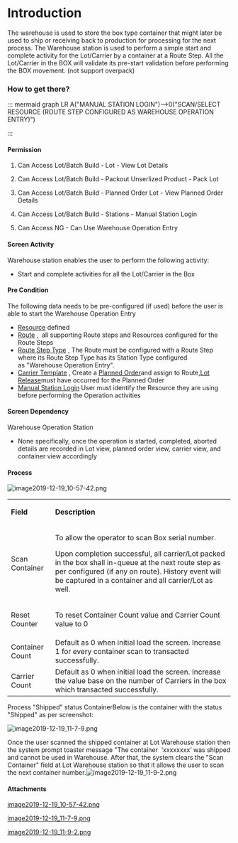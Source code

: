 # Introduction

The warehouse is used to store the box type container that might later be used to ship or receiving back to production for processing for the next process. The Warehouse station is used to perform a simple start and complete activity for the Lot/Carrier by a container at a Route Step. All the Lot/Carrier in the BOX will validate its pre-start validation before performing the BOX movement. (not support overpack)


### How to get there?



::: mermaid
graph LR
A("MANUAL STATION LOGIN")-->0("SCAN/SELECT RESOURCE (ROUTE STEP CONFIGURED AS WAREHOUSE OPERATION ENTRY)")

:::


#### Permission


1) Can Access Lot/Batch Build - Lot - View Lot Details

2) Can Access Lot/Batch Build - Packout Unserlized Product - Pack Lot
3) Can Access Lot/Batch Build - Planned Order Lot - View Planned Order Details
4) Can Access Lot/Batch Build - Stations - Manual Station Login
5) Can Access NG - Can Use Warehouse Operation Entry

#### Screen Activity


Warehouse station enables the user to perform the following activity:

- Start and complete activities for all the Lot/Carrier in the Box


#### Pre Condition


The following data needs to be pre-configured (if used) before the user is able to start the Warehouse Operation Entry

- [Resource](/iFactory-JGP-MES/iFactory-JGP-MES-Home/iFactory-JGP-MS/CONTENT/Resource/Resources-Maintenance.md)
defined
- [Route](/iFactory-JGP-MES/iFactory-JGP-MES-Home/iFactory-JGP-MS/CONTENT/Phoenix-Scripting/GetDataCollectForWIPAndRouteStep.md)
,  all supporting Route steps and Resources configured for the Route Steps
- [Route Step Type](/iFactory-JGP-MES/iFactory-JGP-MES-Home/iFactory-JGP-MS/CONTENT/Routing/Route-Step-Type.md)
, The Route must be configured with a Route Step where its Route Step Type has its Station Type configured as "Warehouse Operation Entry".
- [Carrier Template](iFactory-JGP-MES/iFactory-JGP-MES-Home/iFactory-JGP-MS/CONTENT/Lot-Batch-Production/Lot-Station-(Lot-%2D-Batch-Build)/Warehouse-Operation-Station-(Lot%2DBatch-Build).md)
, Create a [Planned Order](/iFactory-JGP-MES/iFactory-JGP-MES-Home/iFactory-JGP-MS/CONTENT/Data-Importer/Planned-Order-Data-Importer.md)and assign to Route,[Lot Release](iFactory-JGP-MES/iFactory-JGP-MES-Home/iFactory-JGP-MS/CONTENT/Lot-Batch-Production/Lot-Station-(Lot-%2D-Batch-Build)/Warehouse-Operation-Station-(Lot%2DBatch-Build).md)must have occurred for the Planned Order 
- [Manual Station Login](iFactory-JGP-MES/iFactory-JGP-MES-Home/iFactory-JGP-MS/CONTENT/Lot-Batch-Production/Lot-Station-(Lot-%2D-Batch-Build)/Warehouse-Operation-Station-(Lot%2DBatch-Build).md)
User must identify the Resource they are using before performing the Operation activities

#### Screen Dependency


Warehouse Operation Station

- None specifically, once the operation is started, completed, aborted details are recorded in Lot view, planned order view, carrier view, and container view accordingly


#### Process 


![image2019-12-19_10-57-42.png](/.attachments/62423149.png)


<table class="confluenceTable"><colgroup><col /><col /></colgroup><tbody><tr><td class="highlight-grey confluenceTd" style="text-align: left;" data-highlight-colour="grey"><p><strong>Field</strong></p></td><td class="highlight-grey confluenceTd" style="text-align: left;" data-highlight-colour="grey"><p><strong>Description</strong></p></td></tr><tr><td style="text-align: left;" colspan="1" class="confluenceTd"><p>Scan Container</p></td><td style="text-align: left;" colspan="1" class="confluenceTd"><p>To allow the operator to scan Box serial number. </p><p>Upon completion successful, all carrier/Lot packed in the box shall in-queue at the next route step as per configured (if any on route). History event will be captured in a container and all carrier/Lot as well.</p></td></tr><tr><td style="text-align: left;" colspan="1" class="confluenceTd"><span>Reset Counter</span></td><td style="text-align: left;" colspan="1" class="confluenceTd"><p><span>To reset Container Count value and Carrier Count value to 0</span></p></td></tr><tr><td style="text-align: left;" colspan="1" class="confluenceTd"><span>Container Count</span></td><td style="text-align: left;" colspan="1" class="confluenceTd"><span>Default as 0 when initial load the screen. Increase 1 for every container scan to transacted successfully.</span></td></tr><tr><td style="text-align: left;" colspan="1" class="confluenceTd"><span>Carrier Count</span></td><td style="text-align: left;" colspan="1" class="confluenceTd"><span>Default as 0 when initial load the screen. Increase the value base on the number of Carriers in the box which transacted successfully.</span></td></tr></tbody></table>


Process "Shipped" status ContainerBelow is the container with the status "Shipped" as per screenshot:

![image2019-12-19_11-7-9.png](/.attachments/62423150.png)



Once the user scanned the shipped container at Lot Warehouse station then the system prompt toaster message "The container 
‘xxxxxxxx’ was shipped and cannot be used in Warehouse. After that, the system clears the "Scan Container" field at Lot Warehouse station so that it allows the user to scan the next container number.![image2019-12-19_11-9-2.png](/.attachments/62423151.png)










#### Attachments

[image2019-12-19_10-57-42.png](/.attachments/62423149.png)
[image2019-12-19_11-7-9.png](/.attachments/62423150.png)
[image2019-12-19_11-9-2.png](/.attachments/62423151.png)
